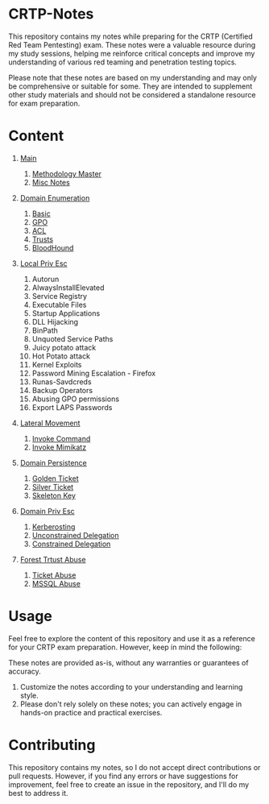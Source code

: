 # CRTP-Notes
This repository contains my notes while preparing for the CRTP (Certified Red Team Pentesting) exam. These notes were a valuable resource during my study sessions, helping me reinforce critical concepts and improve my understanding of various red teaming and penetration testing topics.

Please note that these notes are based on my understanding and may only be comprehensive or suitable for some. They are intended to supplement other study materials and should not be considered a standalone resource for exam preparation.

# Content

1. [Main](./0-Main/)

    1. [Methodology Master](./0-Main/1-Methodology-Master.md)
    2. [Misc Notes](./0-Main/2-Misc-Notes.md)

2. [Domain Enumeration](./1-Domain-Enumeration/)

    1. [Basic](./1-Domain-Enumeration/1-Basic-Enumeration.md)
    2. [GPO](./1-Domain-Enumeration/2-GPO-Enumeration.md)
    3. [ACL](./1-Domain-Enumeration/3-ACL-Enumeration.md)
    4. [Trusts](./1-Domain-Enumeration/4-Trusts-Enumeration.md)
    5. [BloodHound](./1-Domain-Enumeration/5-BloodHound-Enumeration.md)

3. [Local Priv Esc](./2-Local-Priv-Esc/)

    1. Autorun
    2. AlwaysInstallElevated
    3. Service Registry
    4. Executable Files
    5. Startup Applications
    6. DLL Hijacking
    7. BinPath
    8. Unquoted Service Paths
    9. Juicy potato attack
    10. Hot Potato attack
    11. Kernel Exploits
    12. Password Mining Escalation - Firefox
    13. Runas-Savdcreds
    14. Backup Operators 
    15. Abusing GPO permissions
    16. Export LAPS Passwords

4. [Lateral Movement](./3-Lateral-Movement/)

    1. [Invoke Command](./3-Lateral-Movement/1-Invoke-Command.md)
    2. [Invoke Mimikatz](./3-Lateral-Movement/2-Invoke-Mimikatz.md)

5. [Domain Persistence](./4-Domain-Persistence/)

    1. [Golden Ticket](./4-Domain-Persistence/1-Golden-Ticket.md)
    2. [Silver Ticket](./4-Domain-Persistence/2-Silver-Ticket.md)
    3. [Skeleton Key](./4-Domain-Persistence/3-Skeleton-Key.md)

6. [Domain Priv Esc](./5-Domain-Priv-Esc/)

    1. [Kerberosting](./5-Domain-Priv-Esc/1-Kerberost.md)
    2. [Unconstrained Delegation](./5-Domain-Priv-Esc/2-Unconstrained-Delegation.md)
    3. [Constrained Delegation](./5-Domain-Priv-Esc/3-Constrained-Delegation.md)

7. [Forest Trtust Abuse](./6-Forest-Trusts-Abuse/)

    1. [Ticket Abuse](./6-Forest-Trusts-Abuse/1-Ticket-Abuse.md)
    2. [MSSQL Abuse](./6-Forest-Trusts-Abuse/2-MSSQL-Abuse.md)
    
# Usage
Feel free to explore the content of this repository and use it as a reference for your CRTP exam preparation. However, keep in mind the following:

These notes are provided as-is, without any warranties or guarantees of accuracy.
1. Customize the notes according to your understanding and learning style.
2. Please don't rely solely on these notes; you can actively engage in hands-on practice and practical exercises.

# Contributing
This repository contains my notes, so I do not accept direct contributions or pull requests. However, if you find any errors or have suggestions for improvement, feel free to create an issue in the repository, and I'll do my best to address it.
